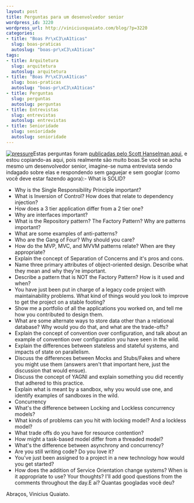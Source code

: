 ```yaml
--- 
layout: post
title: Perguntas para um desenvolvedor senior
wordpress_id: 3220
wordpress_url: http://viniciusquaiato.com/blog/?p=3220
categories: 
- title: "Boas Pr\xC3\xA1ticas"
  slug: boas-praticas
  autoslug: "boas-pr\xC3\xA1ticas"
tags: 
- title: Arquitetura
  slug: arquitetura
  autoslug: arquitetura
- title: "Boas Pr\xC3\xA1ticas"
  slug: boas-praticas
  autoslug: "boas-pr\xC3\xA1ticas"
- title: Perguntas
  slug: perguntas
  autoslug: perguntas
- title: Entrevistas
  slug: entrevistas
  autoslug: entrevistas
- title: Senioridade
  slug: senioridade
  autoslug: senioridade
---
```

[![](http://viniciusquaiato.com/images_posts/pressure-150x150.jpg "pressure")](http://viniciusquaiato.com/images_posts/pressure.jpg)Estas perguntas foram [publicadas pelo Scott Hanselman aqui](http://www.hanselman.com/blog/NewInterviewQuestionsForSeniorSoftwareEngineers.aspx), e estou copiando-as aqui, pois realmente são muito boas.Se você se acha mesmo um desenvolvedor senior, imagine-se numa entrevista sendo indagado sobre elas e respondendo sem gaguejar e sem googlar (como você deve estar fazendo agora):- What is SOLID?
- Why is the Single Responsibility Principle important?
- What is Inversion of Control? How does that relate to dependency injection?
- How does a 3 tier application differ from a 2 tier one?
- Why are interfaces important?
- What is the Repository pattern? The Factory Pattern? Why are patterns important?
- What are some examples of anti-patterns?
- Who are the Gang of Four? Why should you care?
- How do the MVP, MVC, and MVVM patterns relate? When are they appropriate?
- Explain the concept of Separation of Concerns and it's pros and cons.
- Name three primary attributes of object-oriented design. Describe what they mean and why they're important.
- Describe a pattern that is NOT the Factory Pattern? How is it used and when?
- You have just been put in charge of a legacy code project with maintainability problems. What kind of things would you look to improve to get the project on a stable footing?
- Show me a portfolio of all the applications you worked on, and tell me how you contributed to design them.
- What are some alternate ways to store data other than a relational database? Why would you do that, and what are the trade-offs?
- Explain the concept of convention over configuration, and talk about an example of convention over configuration you have seen in the wild.
- Explain the differences between stateless and stateful systems, and impacts of state on parallelism.
- Discuss the differences between Mocks and Stubs/Fakes and where you might use them (answers aren't that important here, just the discussion that would ensue).
- Discuss the concept of YAGNI and explain something you did recently that adhered to this practice.
- Explain what is meant by a sandbox, why you would use one, and identify examples of sandboxes in the wild.
- Concurrency
 - What's the difference between Locking and Lockless concurrency models?
 - What kinds of problems can you hit with locking model? And a lockless model?
 - What trade offs do you have for resource contention?
 - How might a task-based model differ from a threaded model?
 - What's the difference between asynchrony and concurrency?
- Are you still writing code? Do you love it?
- You've just been assigned to a project in a new technology how would you get started?
- How does the addition of Service Orientation change systems? When is it appropriate to use?
Your thoughts? I'll add good questions from the comments throughout the day.E aí? Quantas googladas você deu?

Abraços,
Vinicius Quaiato.
